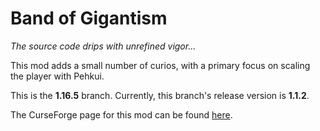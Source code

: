 # Band of Gigantism
*The source code drips with unrefined vigor...*

This mod adds a small number of curios, with a primary focus on scaling the player with Pehkui.

This is the **1.16.5** branch. Currently, this branch's release version is **1.1.2**.

The CurseForge page for this mod can be found [here](https://www.curseforge.com/minecraft/mc-mods/band-of-gigantism).
